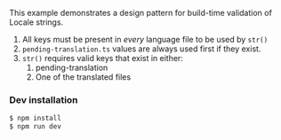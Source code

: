 This example demonstrates a design pattern for build-time validation of Locale strings.

1. All keys must be present in *every* language file to be used by `str()`
1. `pending-translation.ts` values are always used first if they exist.
1. `str()` requires valid keys that exist in either:
    1. pending-translation
    1. One of the translated files

### Dev installation

```sh
$ npm install
$ npm run dev
```
